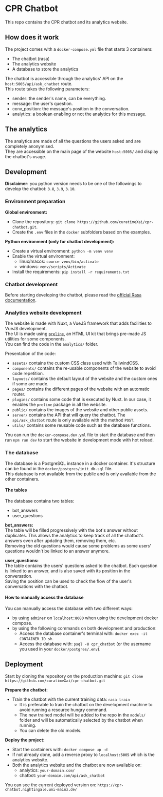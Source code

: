 # CPR Chatbot
This repo contains the CPR chatbot and its analytics website.  

## How does it work
The project comes with a `docker-compose.yml` file that starts 3 containers:
- The chatbot (rasa)
- The analytics website
- A database to store the analytics

The chatbot is accessible through the analytics' API on the `host:5005/api/ask_chatbot` route.  
This route takes the following parameters:
- sender: the sender's name, can be everything.
- message: the user's question.
- conv_position: the message's position in the conversation.
- analytics: a boolean enabling or not the analytics for this message.


## The analytics
The analytics are made of all the questions the users asked and are completely anonymised.  
They are accessible on the main page of the website `host:5005/` and display the chatbot's usage.  


## Development
**Disclaimer:** you python version needs to be one of the followings to develop the chatbot: `3.8`, `3.9`, `3.10`.  

### Environment preparation
**Global environment:**  
- Clone the repository: `git clone https://github.com/curatimeXai/cpr-chatbot.git`.  
- Create the `.env` files in the `docker` subfolders based on the examples.  

**Python environment (only for chatbot development):**  
- Create a virtual environment: `python -m venv venv`
- Enable the virtual environment:
  - linux/macos: `source venv/bin/activate`
  - windows: `venv/scripts/Activate`
- Install the requirements: `pip install -r requirements.txt`


### Chatbot development
Before starting developing the chatbot, please read the [official Rasa documentation](https://rasa.com/docs/rasa/).  


### Analytics website development
The website is made with Nuxt, a VueJS framework that adds facilities to VueJS development.  
The UI is made using [`preline`](https://preline.co/), an HTML UI kit that brings pre-made JS utilities for some components.  
You can find the code in the `analytics/` folder.  

Presentation of the code:
- `assets/` contains the custom CSS class used with TailwindCSS.
- `components/` contains the re-usable components of the website to avoid code repetition.
- `layouts/` contains the default layout of the website and the custom ones if some are made.
- `pages/` contains the different pages of the website with an automatic router.
- `plugins/` contains some code that is executed by Nuxt. In our case, it enables the `preline` package in all the website.
- `public/` contains the images of the website and other public assets.
- `server/` contains the API that will query the chatbot. The `api/ask_chatbot` route is only available with the method `POST`.
- `utils/` contains some reusable code such as the database functions.

You can run the `docker-compose.dev.yml` file to start the database and then run `npm run dev` to start the website in development mode with hot reload.    

### The database
The database is a PostgreSQL instance in a docker container. It's structure can be found in the `docker/postgres/init_db.sql` file.  
This database is not available from the public and is only available from the other containers.

#### The tables
The database contains two tables:
- bot_answers
- user_questions

**bot_answers:**  
The table will be filled progressively with the bot's answer without duplicates. This allows the analytics to keep track of 
all the chatbot's answers even after updating them, removing them, etc.  
Removing the old questions would cause some problems as some users' questions wouldn't be linked to an answer anymore.  

**user_questions:**  
The table contains the users' questions asked to the chatbot. Each question is linked to an answer, and is also saved with its position in the conversation.  
Saving the position can be used to check the flow of the user's conversations with the chatbot.  

#### How to manually access the database
You can manually access the database with two different ways:
- by using `adminer` on `localhost:8080` when using the development docker compose.
- by using the following commands on both development and production: 
  - Access the database container's terminal with: `docker exec -it CONTAINER_ID sh`.
  - Access the database with: `psql -U cpr_chatbot` (or the username you used in your `docker/postgres/.env`).


## Deployment
Start by cloning the repository on the production machine: `git clone https://github.com/curatimeXai/cpr-chatbot.git`

**Prepare the chatbot:**  
- Train the chatbot with the current training data: `rasa train`
  - It is preferable to train the chatbot on the development machine to avoid running a resource hungry command.
  - The new trained model will be added to the repo in the `models/` folder and will be automatically selected by the chatbot when running.
  - You can delete the old models.

**Deploy the project:**  
- Start the containers with: `docker compose up -d`
- If not already done, add a reverse proxy to `localhost:5005` which is the analytics website.
- Both the analytics website and the chatbot are now available on:
  - analytics: `your-domain.com/`
  - chatbot: `your-domain.com/api/ask_chatbot`

You can see the current deployed version on: `https://cpr-chatbot.nightingale.uni-mainz.de/`
